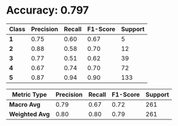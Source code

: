 # Accuracy: 0.797

| Class | Precision | Recall | F1-Score | Support |
| ----- | --------- | ------ | -------- | ------- |
| **1** | 0.75      | 0.60   | 0.67     | 5       |
| **2** | 0.88      | 0.58   | 0.70     | 12      |
| **3** | 0.77      | 0.51   | 0.62     | 39      |
| **4** | 0.67      | 0.74   | 0.70     | 72      |
| **5** | 0.87      | 0.94   | 0.90     | 133     |

| Metric Type      | Precision | Recall | F1-Score | Support |
| ---------------- | --------- | ------ | -------- | ------- |
| **Macro Avg**    | 0.79      | 0.67   | 0.72     | 261     |
| **Weighted Avg** | 0.80      | 0.80   | 0.79     | 261     |
